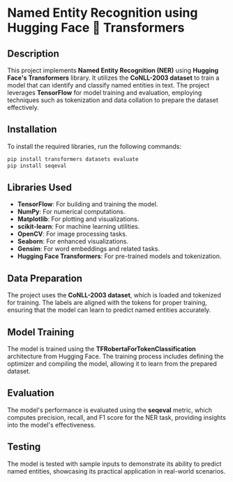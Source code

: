 # Named Entity Recognition using Hugging Face 🤗 Transformers

## Description
This project implements **Named Entity Recognition (NER)** using **Hugging Face's Transformers** library. It utilizes the **CoNLL-2003 dataset** to train a model that can identify and classify named entities in text. The project leverages **TensorFlow** for model training and evaluation, employing techniques such as tokenization and data collation to prepare the dataset effectively.

## Installation
To install the required libraries, run the following commands:
```bash
pip install transformers datasets evaluate
pip install seqeval
```

## Libraries Used
- **TensorFlow**: For building and training the model.
- **NumPy**: For numerical computations.
- **Matplotlib**: For plotting and visualizations.
- **scikit-learn**: For machine learning utilities.
- **OpenCV**: For image processing tasks.
- **Seaborn**: For enhanced visualizations.
- **Gensim**: For word embeddings and related tasks.
- **Hugging Face Transformers**: For pre-trained models and tokenization.

## Data Preparation
The project uses the **CoNLL-2003 dataset**, which is loaded and tokenized for training. The labels are aligned with the tokens for proper training, ensuring that the model can learn to predict named entities accurately.

## Model Training
The model is trained using the **TFRobertaForTokenClassification** architecture from Hugging Face. The training process includes defining the optimizer and compiling the model, allowing it to learn from the prepared dataset.

## Evaluation
The model's performance is evaluated using the **seqeval** metric, which computes precision, recall, and F1 score for the NER task, providing insights into the model's effectiveness.

## Testing
The model is tested with sample inputs to demonstrate its ability to predict named entities, showcasing its practical application in real-world scenarios.
